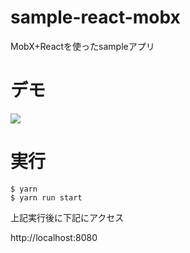 # sample-react-mobx

MobX+Reactを使ったsampleアプリ

# デモ

![](https://github.com/togana/sample-react-mobx/blob/master/demo/counter.gif?raw=true)

# 実行

```
$ yarn
$ yarn run start
```

上記実行後に下記にアクセス

http://localhost:8080
